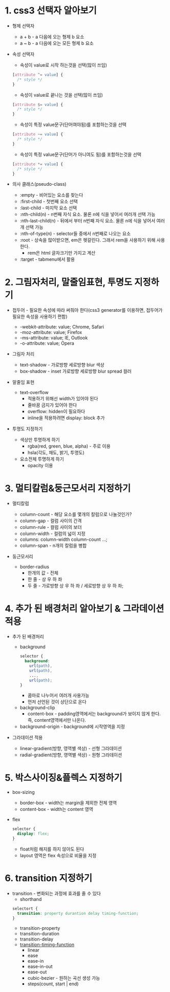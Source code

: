 # 1. css3 선택자 알아보기
* 형제 선택자
  * a + b - a 다음에 오는 형제 b 요소
  * a ~ b - a 다음에 오는 모든 형제 b 요소

* 속성 선택자
    * 속성이 value로 시작 하는것을 선택(많이 쓰임)
    ```css
    [attribute ^= value] {
      /* style */
    }
    ```

    * 속성이 value로 끝나는 것을 선택(많이 쓰임)
    ```css
    [attribute $= value] {
      /* style */
    }
    ```

    * 속성이 특정 value문구(단어여야됨)를 포함하는것을 선택
    ```css
    [attribute ~= value] {
      /* style */
    }
    ```

    * 속성이 특정 value문구(단어가 아니여도 됨)를 포함하는것을 선택
    ```css
    [attribute *= value] {
      /* style */
    }
    ```

* 의사 클래스(pseudo-class)
  * :empty - 비어있는 요소를 찾는다
  * :first-child - 첫번째 요소 선택
  * :last-child - 마지막 요소 선택
  * :nth-child(n) - n번째 자식 요소. 물론 n에 식을 넣어서 여러개 선택 가능
  * :nth-last-child(n) - 뒤에서 부터 n번째 자식 요소. 물론 n에 식을 넣어서 여러개 선택 가능
  * :nth-of-type(n) - selector들 중에서 n번째로 나오는 요소
  * :root - 상속을 많이받으면, em은 헷갈린다. 그래서 rem을 사용하기 위해 사용한다.
    * rem은 html 글자크기만 가지고 계산
  * :target - tabmenu에서 활용

# 2. 그림자처리, 말줄임표현, 투명도 지정하기
* 접두어 - 필요한 속성에 따라 써줘야 한다(css3 generator를 이용하면, 접두어가 필요한 속성을 사용하기 편함)
  * -webkit-attribute: value; Chrome, Safari
  * -moz-attribute: value; Firefox
  * -ms-attribute: value; IE, Outlook
  * -o-attribute: value; Opera

* 그림자 처리
  * text-shadow - 가로방향 세로방향 blur 색상
  * box-shadow - inset 가로방향 세로방향 blur spread 컬러

* 말줄임 표현
  * text-overflow
    * 적용하기 위해선 width가 있어야 된다
    * 줄바꿈 금지가 있어야 한다
    * overflow: hidden이 필요하다
    * inline을 적용하려면 display: block 추가

* 투명도 지정하기
  * 색상만 투명하게 하기
    * rgba(red, green, blue, alpha) - 주로 이용
    * hsla(각도, 채도, 밝기, 투명도)
  * 요소전체 투명하게 하기
    * opacity 이용

# 3. 멀티칼럼&둥근모서리 지정하기
* 멀티칼럼
  * column-count - 해당 요소를 몇개의 칼럼으로 나눌것인가?
  * column-gap - 컬럼 사이의 간격
  * column-rule - 컬럼 사이의 보더
  * column-width - 컬럼의 넓이 지정
  * columns: column-width column-count ...;
  * column-span - n개의 칼럼을 병합

* 둥근모서리
  * border-radius
    * 한개의 값 - 전체
    * 한 줄 - 상 우 하 좌
    * 두 줄 - 가로방향 상 우 하 좌 / 세로방향 상 우 하 좌;

# 4. 추가 된 배경처리 알아보기 & 그라데이션 적용
* 추가 된 배경처리
  * background
    ```css
    selector {
      background:
        url(path),
        url(path),
        ...,
        url(path);
    }
    ```
    * 콤마로 나누어서 여러개 사용가능 
    * 먼저 선언된 것이 상단으로 온다
  * background-clip
    * content-box - padding영역에서는 background가 보이지 않게 한다. 즉, content영역에서만 나온다.
  * background-origin - background에 시작영역을 지정

* 그라데이션 적용
  * linear-gradient(방향, 영역별 색상) - 선형 그라데이션
  * radial-gradient(방향, 영역별 색상) - 원형 그라데이션

# 5. 박스사이징&플렉스 지정하기
* box-sizing
  * border-box - width는 margin을 제외한 전체 영역
  * content-box - width는 content 영역

* flex
  ```css
  selector {
    display: flex;
  }
  ```
  * float처럼 해지를 하지 않아도 된다
  * layout 영역은 flex 속성으로 비율을 지정

# 6. transition 지정하기
* transition - 변화되는 과정에 효과를 줄 수 있다
  * shorthand
  ```css
  selectort {
    transition: property durantion delay timing-function;
  }
  ```
  * transition-property
  * transition-duration
  * transition-delay
  * [transition-timing-function](https://developer.mozilla.org/en-US/docs/Web/CSS/easing-function)
    * linear
    * ease
    * ease-in
    * ease-in-out
    * ease-out
    * cubic-bezier - 원하는 곡선 생성 가능
    * steps(count, start | end)
